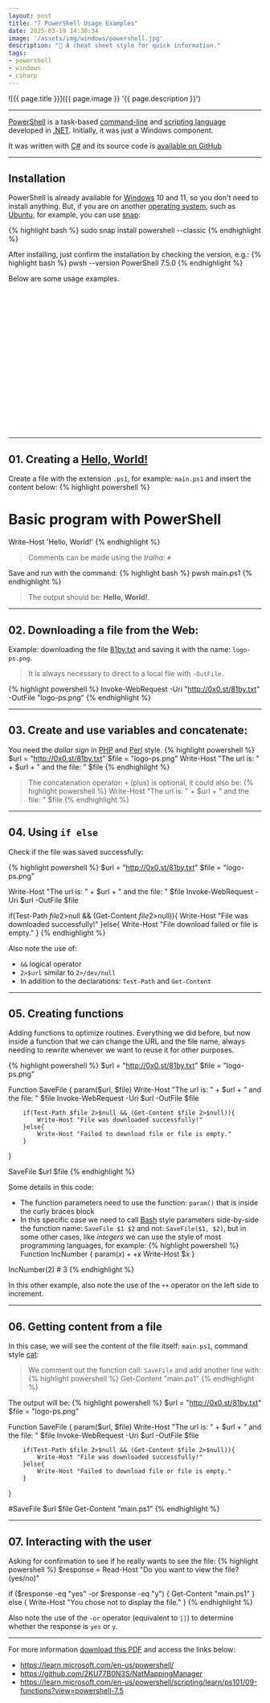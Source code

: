 ```yaml
---
layout: post
title: "7 PowerShell Usage Examples"
date: 2025-03-19 14:30:34
image: '/assets/img/windows/powershell.jpg'
description: "🚀 A cheat sheet style for quick information."
tags:
- powershell
- windows
- csharp
---
```


![{{ page.title }}]({{ page.image }} '{{ page.description }}')

---

[PowerShell](https://terminalroot.com/tags#powershell) is a task-based [command-line](https://terminalroot.com/tags#shell) and [scripting language](https://terminalroot.com.br/mylang) developed in [.NET](https://terminalroot.com/tags#csharp). Initially, it was just a Windows component.

It was written with [C#](https://terminalroot.com/tags#csharp) and its source code is [available on GitHub](https://github.com/PowerShell/PowerShell)

---

## Installation
PowerShell is already available for [Windows](https://terminalroot.com/tags#windows) 10 and 11, so you don't need to install anything. But, if you are on another [operating system](https://terminalroot.com/tags#os), such as [Ubuntu](https://terminalroot.com/tags#ubuntu), for example, you can use [snap]():

{% highlight bash %}
sudo snap install powershell --classic
{% endhighlight %}

After installing, just confirm the installation by checking the version, e.g.:
{% highlight bash %}
pwsh --version
PowerShell 7.5.0
{% endhighlight %}

Below are some usage examples.


<!-- SQUARE - GAMES ROOT -->
<script async src="//pagead2.googlesyndication.com/pagead/js/adsbygoogle.js"></script>
<ins class="adsbygoogle"
style="display:inline-block;width:336px;height:280px"
data-ad-client="ca-pub-2838251107855362"
data-ad-slot="5351066970"></ins>
<script>
(adsbygoogle = window.adsbygoogle || []).push({});
</script>

---

## 01. Creating a [Hello, World!](https://terminalroot.com/hello-world-in-25-programming-languages-proposal-docs-and-links/)
Create a file with the extension `.ps1`, for example: `main.ps1` and insert the content below:
{% highlight powershell %}
# Basic program with PowerShell
Write-Host 'Hello, World!'
{% endhighlight %}
> Comments can be made using the *tralha*: `#`

Save and run with the command:
{% highlight bash %}
pwsh main.ps1
{% endhighlight %}
> The output should be: **Hello, World!**.

---

## 02. Downloading a file from the Web:
Example: downloading the file [81by.txt](http://0x0.st/81by.txt) and saving it with the name: `logo-ps.png`.
> It is always necessary to direct to a local file with `-OutFile`.

{% highlight powershell %}
Invoke-WebRequest -Uri "http://0x0.st/81by.txt" -OutFile "logo-ps.png"
{% endhighlight %}

---

## 03. Create and use variables and concatenate:
You need the *dollar sign* in [PHP](https://terminalroot.com/tags#php) and [Perl](https://terminalroot.com/tags#perl) style.
{% highlight powershell %}
$url = "http://0x0.st/81by.txt"
$file = "logo-ps.png"
Write-Host "The url is: " + $url + " and the file: " $file
{% endhighlight %}
> The concatenation operator: `+` (plus) is optional, it could also be:
{% highlight powershell %}
Write-Host "The url is: " + $url + " and the file: " $file
{% endhighlight %}

---

## 04. Using `if else`
Check if the file was saved successfully:

{% highlight powershell %}
$url = "http://0x0.st/81by.txt"
$file = "logo-ps.png"

Write-Host "The url is: " + $url + " and the file: " $file
Invoke-WebRequest -Uri $url -OutFile $file

if(Test-Path $file 2>$null && (Get-Content $file 2>$null)){
    Write-Host "File was downloaded successfully!"
}else{
    Write-Host "File download failed or file is empty."
}
{% endhighlight %}

Also note the use of:
+ `&&` logical operator
+ `2>$url` similar to `2>/dev/null`
+ In addition to the declarations: `Test-Path` and `Get-Content`

---

## 05. Creating functions
Adding functions to optimize routines. Everything we did before, but now inside a function that we can change the URL and the file name, always needing to rewrite whenever we want to reuse it for other purposes.

{% highlight powershell %}
$url = "http://0x0.st/81by.txt"
$file = "logo-ps.png"

Function SaveFile {
    param($url, $file)
        Write-Host "The url is: " + $url + " and the file: " $file
        Invoke-WebRequest -Uri $url -OutFile $file

        if(Test-Path $file 2>$null && (Get-Content $file 2>$null)){
            Write-Host "File was downloaded successfully!"
        }else{
            Write-Host "Failed to download file or file is empty."
        }
}

SaveFile $url $file
{% endhighlight %}

Some details in this code:
+ The function parameters need to use the function: `param()` that is inside the curly braces block
+ In this specific case we need to call [Bash](https://terminalroot.com/tags#bash) style parameters side-by-side the function name: `SaveFile $1 $2` and not: `SaveFile($1, $2)`, but in some other cases, like *integers* we can use the style of most programming languages, for example:
{% highlight powershell %}
Function IncNumber {
    param($x)
        ++$x
        Write-Host $x
}

IncNumber(2) # 3
{% endhighlight %}

In this other example, also note the use of the `++` operator on the left side to increment.


<!-- RECTANGLE 2 - OnParagragraph -->
<script async src="//pagead2.googlesyndication.com/pagead/js/adsbygoogle.js"></script>
<ins class="adsbygoogle"
style="display:block; text-align:center;"
data-ad-layout="in-article"
data-ad-format="fluid"
data-ad-client="ca-pub-2838251107855362"
data-ad-slot="8549252987"></ins>
<script>
(adsbygoogle = window.adsbygoogle || []).push({});
</script>

---

## 06. Getting content from a file
In this case, we will see the content of the file itself: `main.ps1`, command style [cat](https://terminalroot.com/meet-the-kat-command/):
> We comment out the function call: `SaveFile` and add another line with:
{% highlight powershell %}
Get-Content "main.ps1"
{% endhighlight %}

The output will be:
{% highlight powershell %}
$url = "http://0x0.st/81by.txt"
$file = "logo-ps.png"

Function SaveFile {
    param($url, $file)
        Write-Host "The url is: " + $url + " and the file: " $file
        Invoke-WebRequest -Uri $url -OutFile $file

        if(Test-Path $file 2>$null && (Get-Content $file 2>$null)){
            Write-Host "File was downloaded successfully!"
        }else{
            Write-Host "Failed to download file or file is empty."
        }
}

#SaveFile $url $file
Get-Content "main.ps1"
{% endhighlight %}

---

## 07. Interacting with the user
Asking for confirmation to see if he really wants to see the file:
{% highlight powershell %}
$response = Read-Host "Do you want to view the file? (yes/no)"

if ($response -eq "yes" -or $response -eq "y") {
    Get-Content "main.ps1"
} else {
    Write-Host "You chose not to display the file."
}
{% endhighlight %}

Also note the use of the `-or` operator (equivalent to `||`) to determine whether the response is `yes` or `y`.

---

For more information [download this PDF](https://download.microsoft.com/download/2/1/2/2122f0b9-0ee6-4e6d-bfd6-f9dcd27c07f9/ws12_quickref_download_files/powershell_langref_v3.pdf) and access the links below:
+ <https://learn.microsoft.com/en-us/powershell/>
+ <https://github.com/2KU77B0N3S/NatMappingManager>
+ <https://learn.microsoft.com/en-us/powershell/scripting/learn/ps101/09-functions?view=powershell-7.5>

